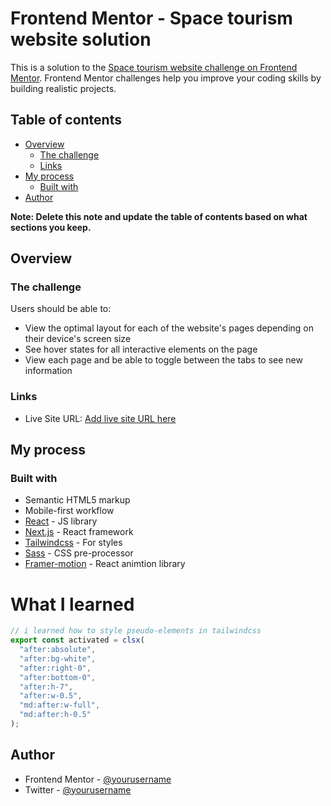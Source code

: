 # Frontend Mentor - Space tourism website solution

This is a solution to the [Space tourism website challenge on Frontend Mentor](https://www.frontendmentor.io/challenges/space-tourism-multipage-website-gRWj1URZ3). Frontend Mentor challenges help you improve your coding skills by building realistic projects.

## Table of contents

- [Overview](#overview)
  - [The challenge](#the-challenge)
  - [Links](#links)
- [My process](#my-process)
  - [Built with](#built-with)
- [Author](#author)

**Note: Delete this note and update the table of contents based on what sections you keep.**

## Overview

### The challenge

Users should be able to:

- View the optimal layout for each of the website's pages depending on their device's screen size
- See hover states for all interactive elements on the page
- View each page and be able to toggle between the tabs to see new information

### Links

- Live Site URL: [Add live site URL here](https://your-live-site-url.com)

## My process

### Built with

- Semantic HTML5 markup
- Mobile-first workflow
- [React](https://reactjs.org/) - JS library
- [Next.js](https://nextjs.org/) - React framework
- [Tailwindcss](https://tailwindcss.com/) - For styles
- [Sass](https://sass-lang.com/) - CSS pre-processor
- [Framer-motion](https://www.framer.com/motion/) - React animtion library

# What I learned

```jsx
// i learned how to style pseudo-elements in tailwindcss
export const activated = clsx(
  "after:absolute",
  "after:bg-white",
  "after:right-0",
  "after:bottom-0",
  "after:h-7",
  "after:w-0.5",
  "md:after:w-full",
  "md:after:h-0.5"
);
```

## Author

- Frontend Mentor - [@yourusername](https://www.frontendmentor.io/profile/notfulan)
- Twitter - [@yourusername](https://www.twitter.com/notfulan)
